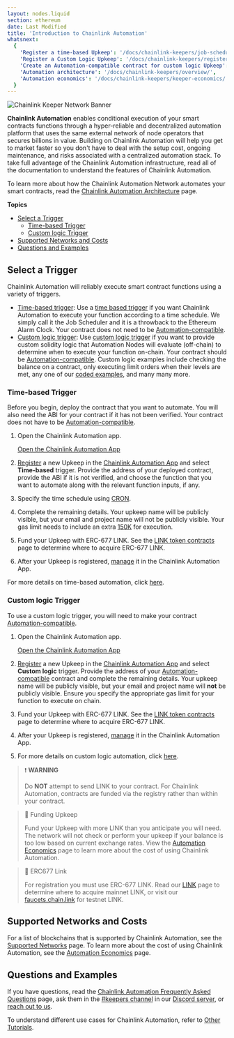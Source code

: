 ```yaml
---
layout: nodes.liquid
section: ethereum
date: Last Modified
title: 'Introduction to Chainlink Automation'
whatsnext:
  {
    'Register a time-based Upkeep': '/docs/chainlink-keepers/job-scheduler/',
    'Register a Custom Logic Upkeep': '/docs/chainlink-keepers/register-upkeep/',
    'Create an Automation-compatible contract for custom logic Upkeep': '/docs/chainlink-keepers/compatible-contracts/',
    'Automation architecture': '/docs/chainlink-keepers/overview/',
    'Automation economics': '/docs/chainlink-keepers/keeper-economics/',
  }
---
```


![Chainlink Keeper Network Banner](/images/contract-devs/generic-banner.png)

**Chainlink Automation** enables conditional execution of your smart contracts functions through a hyper-reliable and decentralized automation platform that uses the same external network of node operators that secures billions in value. Building on Chainlink Automation will help you get to market faster so you don't have to deal with the setup cost, ongoing maintenance, and risks associated with a centralized automation stack. To take full advantage of the Chainlink Automation infrastructure, read all of the documentation to understand the features of Chainlink Automation.

To learn more about how the Chainlink Automation Network automates your smart contracts, read the [Chainlink Automation Architecture](../overview) page.

**Topics**

- [Select a Trigger](#select-a-trigger)
  - [Time-based Trigger](#time-based-trigger)
  - [Custom logic Trigger](#custom-logic-trigger)
- [Supported Networks and Costs](#supported-networks-and-costs)
- [Questions and Examples](#questions-and-examples)

## Select a Trigger

Chainlink Automation will reliably execute smart contract functions using a variety of triggers.

- [Time-based trigger](#time-based-trigger): Use a [time based trigger](#time-based-trigger) if you want Chainlink Automation to execute your function according to a time schedule. We simply call it the Job Scheduler and it is a throwback to the Ethereum Alarm Clock. Your contract does not need to be [Automation-compatible](../compatible-contracts/).
- [Custom logic trigger](#custom-logic-trigger): Use [custom logic trigger](#custom-logic-trigger) if you want to provide custom solidity logic that Automation Nodes will evaluate (off-chain) to determine when to execute your function on-chain. Your contract should be [Automation-compatible](../compatible-contracts/). Custom logic examples include checking the balance on a contract, only executing limit orders when their levels are met, any one of our [coded examples](/docs/chainlink-keepers/util-overview), and many many more.

### Time-based Trigger

Before you begin, deploy the contract that you want to automate. You will also need the ABI for your contract if it has not been verified. Your contract does not have to be [Automation-compatible](../compatible-contracts/).

1. Open the Chainlink Automation app.

    <div class="remix-callout">
        <a href="https://automation.chain.link" >Open the Chainlink Automation App</a>
    </div>

1. [Register](../job-scheduler/) a new Upkeep in the [Chainlink Automation App](https://automation.chain.link) and select **Time-based** trigger. Provide the address of your deployed contract, provide the ABI if it is not verified, and choose the function that you want to automate along with the relevant function inputs, if any.

1. Specify the time schedule using [CRON](../job-scheduler/#specifying-the-time-schedule).

1. Complete the remaining details. Your upkeep name will be publicly visible, but your email and project name will not be publicly visible. Your gas limit needs to include an extra [150K](../job-scheduler/#entering-upkeep-details) for execution.

1. Fund your Upkeep with ERC-677 LINK. See the [LINK token contracts](../../link-token-contracts/) page to determine where to acquire ERC-677 LINK.

1. After your Upkeep is registered, [manage](../manage-upkeeps/) it in the Chainlink Automation App.

For more details on time-based automation, click [here](../job-scheduler/).

### Custom logic Trigger

To use a custom logic trigger, you will need to make your contract [Automation-compatible](../compatible-contracts/).

1. Open the Chainlink Automation app.

    <div class="remix-callout">
        <a href="https://automation.chain.link" >Open the Chainlink Automation App</a>
    </div>

1. [Register](../register-upkeep/) a new Upkeep in the [Chainlink Automation App](https://automation.chain.link) and select **Custom logic** trigger. Provide the address of your [Automation-compatible](../compatible-contracts/) contract and complete the remaining details. Your upkeep name will be publicly visible, but your email and project name will **not** be publicly visible. Ensure you specify the appropriate gas limit for your function to execute on chain.

1. Fund your Upkeep with ERC-677 LINK. See the [LINK token contracts](../../link-token-contracts/) page to determine where to acquire ERC-677 LINK.

1. After your Upkeep is registered, [manage](../manage-upkeeps/) it in the Chainlink Automation App.

1. For more details on custom logic automation, click [here](../compatible-contracts/).

> ❗️ **WARNING**
>
> Do **NOT** attempt to send LINK to your contract. For Chainlink Automation, contracts are funded via the registry rather than within your contract.

> 🚧 Funding Upkeep
>
> Fund your Upkeep with more LINK than you anticipate you will need. The network will not check or perform your upkeep if your balance is too low based on current exchange rates. View the [Automation Economics](../keeper-economics) page to learn more about the cost of using Chainlink Automation.

> 🚧 ERC677 Link
>
> For registration you must use ERC-677 LINK. Read our [LINK](../../link-token-contracts/) page to determine where to acquire mainnet LINK, or visit our [faucets.chain.link](https://faucets.chain.link/) for testnet LINK.

## Supported Networks and Costs

For a list of blockchains that is supported by Chainlink Automation, see the [Supported Networks](../supported-networks) page. To learn more about the cost of using Chainlink Automation, see the [Automation Economics](../keeper-economics) page.

## Questions and Examples

If you have questions, read the [Chainlink Automation Frequently Asked Questions](../faqs/) page, ask them in the [#keepers channel](https://discord.com/channels/592041321326182401/821350860302581771) in our [Discord server](https://discord.gg/qj9qarT), or [reach out to us](https://forms.gle/WadxnzzjHPtta5Zd9).

To understand different use cases for Chainlink Automation, refer to [Other Tutorials](/docs/other-tutorials/).
